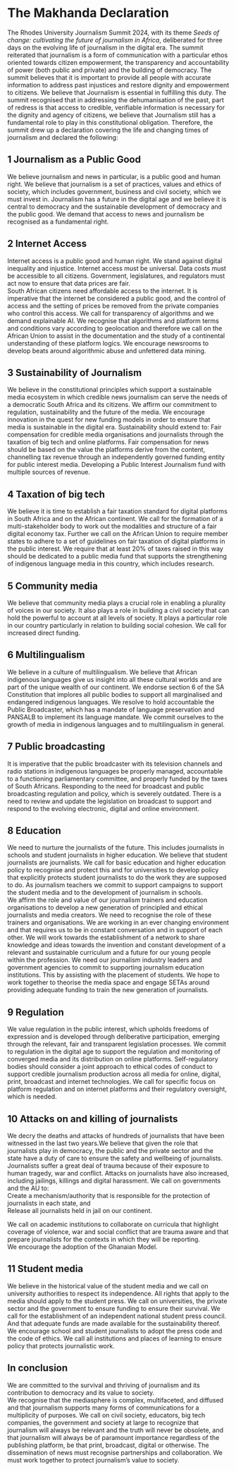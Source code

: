 # **The Makhanda Declaration**

The Rhodes University Journalism Summit 2024, with its theme *Seeds of change: cultivating the future of journalism in Africa*, deliberated for three days on the evolving life of journalism in the digital era.
The summit reiterated that journalism is a form of communication with a particular ethos oriented towards citizen empowerment, the transparency and accountability of power (both public and private) and the building of democracy.
The summit believes that it is important to provide all people with accurate information to address past injustices and restore dignity and empowerment to citizens. We believe that Journalism is essential in fulfilling this duty.
The summit recognised that in addressing the dehumanisation of the past, part of redress is that access to credible, verifiable information is necessary for the dignity and agency of citizens, we believe that Journalism still has a fundamental role to play in this constitutional obligation.
Therefore, the summit drew up a declaration covering the life and changing times of journalism and declared the following:

## 1 Journalism as a Public Good
We believe journalism and news in particular, is a public good and human right. We believe that journalism is a set of practices, values and ethics of society, which includes government, business and civil society, which we must invest in. Journalism has a future in the digital age and we believe it is central to democracy and the sustainable development of democracy and the public good. We demand that access to news and journalism be recognised as a fundamental right.

## 2 Internet Access
Internet access is a public good and human right. We stand against digital inequality and injustice. Internet access must be universal. Data costs must be accessible to all citizens. Government, legislatures, and regulators must act now to ensure that data prices are fair.	
South African citizens need affordable access to the internet. It is imperative that the internet be considered a public good, and the control of access and the setting of prices be removed from the private companies who control this access.
We call for transparency of algorithms and we demand explainable AI. We recognise that algorithms and platform terms and conditions vary according to geolocation and therefore we call on the African Union to assist in the documentation and the study of a continental understanding of these platform logics. We encourage newsrooms to develop beats around algorithmic abuse and unfettered data mining.

## 3 Sustainability of Journalism 
We believe in the constitutional principles which support a sustainable media ecosystem in which credible news journalism can serve the needs of a democratic South Africa and its citizens. We affirm our commitment to regulation, sustainability and the future of the media. We encourage innovation in the quest for new funding models in order to ensure that media is sustainable in the digital era. Sustainability should extend to:
Fair compensation for credible media organisations and journalists through the taxation of big tech and online platforms. Fair compensation for news should be based on the value the platforms derive from the content, channelling tax revenue through an independently governed funding entity for public interest media.
Developing a Public Interest Journalism fund with multiple sources of revenue.

## 4 Taxation of big tech
We believe it is time to establish a fair taxation standard for digital platforms in South Africa and on the African continent. We call for the formation of a multi-stakeholder body to work out the modalities and structure of a fair digital economy tax. Further we call on the African Union to require member states to adhere to a set of guidelines on fair taxation of digital platforms in the public interest. We require that at least 20% of taxes raised in this way should be dedicated to a public media fund that supports the strengthening of indigenous language media in this country, which includes research.

## 5 Community media 
We believe that community media plays a crucial role in enabling a plurality of voices in our society. It also plays a role in building a civil society that can hold the powerful to account at all levels of society. It plays a particular role in our country particularly in relation to building social cohesion. We call for increased direct funding.

## 6 Multilingualism  
We believe in a culture of multilingualism. We believe that African indigenous languages give us insight into all these cultural worlds and are part of the unique wealth of our continent. We endorse section 6 of the SA Constitution that implores all public bodies to support all marginalised and endangered indigenous languages. We resolve to hold accountable the Public Broadcaster, which has a mandate of language preservation and PANSALB to implement its language mandate. We commit ourselves to the growth of media in indigenous languages and to multilingualism in general.

## 7 Public broadcasting
It is imperative that the public broadcaster with its television channels and radio stations in indigenous languages be properly managed, accountable to a functioning parliamentary committee, and properly funded by the taxes of South Africans.
Responding to the need for broadcast and public broadcasting regulation and policy, which is severely outdated. There is a need to review and update the legislation on broadcast to support and respond to the evolving electronic, digital and online environment.

## 8 Education
We need to nurture the journalists of the future. This includes journalists in schools and student journalists in higher education. We believe that student journalists are journalists. We call for basic education and higher education policy to recognise and protect this and for universities to develop policy that explicitly protects student journalists to do the work they are supposed to do. As journalism teachers we commit to support campaigns to support the student media and to the development of journalism in schools.	 
We affirm the role and value of our journalism trainers and education organisations  to develop a new generation of principled and ethical journalists and media creators. We need to recognise the role of these trainers and organisations. We are working  in an ever changing environment and that requires us to be in constant conversation and in support of each other. We will work towards the establishment of a network to share knowledge and ideas towards the invention and constant development of a relevant and sustainable curriculum and a future for our young people within the profession. We need our journalism industry leaders and government agencies  to commit to supporting journalism education institutions. This by assisting with the placement of students. We hope to work together to theorise the media space and engage SETAs around providing adequate funding to train the new generation of journalists.

## 9 Regulation
We value regulation in the public interest, which upholds freedoms of expression and is developed through deliberative participation, emerging through the relevant, fair and transparent legislation processes. We commit to regulation in the digital age to support the regulation and monitoring of converged media and its distribution on online platforms. Self-regulatory bodies should consider a joint approach to ethical codes of conduct to support credible journalism production across all media for online, digital, print, broadcast and internet technologies. We call for specific focus on platform regulation and on internet platforms and their regulatory oversight, which is needed. 

## 10 Attacks on and killing of journalists
 We decry the deaths and attacks of hundreds of journalists that have been witnessed in the last two years.We believe that given the role that journalists play in democracy, the public and the private sector and the state have a duty of care to ensure the safety and wellbeing of journalists. Journalists suffer a great deal of trauma because of their exposure to human tragedy, war and conflict. Attacks on journalists have also increased, including jailings, killings and digital harassment. We call on governments and the AU to:  
Create a mechanism/authority that is responsible for the protection of journalists in each state, and  
Release all journalists held in jail on our continent. 

We call on academic institutions to collaborate on curricula that highlight coverage of violence, war and social conflict that are trauma aware and that prepare journalists for the contexts in which they will be reporting.  
We encourage the adoption of the Ghanaian Model.

## 11 Student media
We believe in the historical value of the student media and we call on university authorities to respect its independence. All rights that apply to the media should apply to the student press. We call on universities, the private sector and the government to ensure funding to ensure their survival. We call for the establishment of an independent national student press council. And that adequate funds are made available for the sustainability thereof. We encourage school and student journalists to adopt the press code and the code of ethics. We call all institutions and places of learning to ensure policy that protects journalistic work. 

## In conclusion
We are committed to the survival and thriving of journalism and its contribution to democracy and its value to society.  
We recognise that the mediasphere is complex, multifaceted, and diffused and that journalism supports many forms of communications for a multiplicity of purposes. 
We call on civil society, educators, big tech companies, the government and society at large to recognize that journalism will always be relevant and the truth will never be obsolete, and that journalism will always be of paramount importance regardless of the publishing platform, be that print, broadcast, digital or otherwise. 
The dissemination of news must recognise partnerships and collaboration.
We must work together to protect journalism’s value to society.


